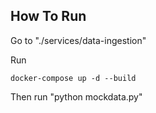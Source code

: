 ## How To Run
Go to "./services/data-ingestion"

Run
```
docker-compose up -d --build
```

Then run "python mockdata.py"